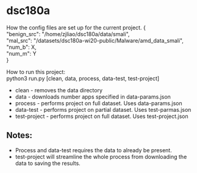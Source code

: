# dsc180a

How the config files are set up for the current project.
{  
    "benign_src": "/home/zjliao/dsc180a/data/smali",  
    "mal_src": "/datasets/dsc180a-wi20-public/Malware/amd_data_smali",  
    "num_b": X,  
    "num_m": Y  
}


How to run this project:  
python3 run.py [clean, data, process, data-test, test-project]  
- clean - removes the data directory
- data - downloads number apps specified in data-params.json
- process - performs project on full dataset. Uses data-params.json
- data-test - performs project on partial dataset. Uses test-parmas.json
- test-project - performs project on full dataset. Uses test-project.json

## Notes: 
- Process and data-test requires the data to already be present.
- test-project will streamline the whole process from downloading the data to saving the results.


